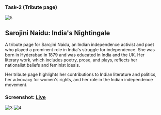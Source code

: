 ### Task-2 (Tribute page)

![5](https://user-images.githubusercontent.com/91784120/228565849-7020a5b4-d5c6-410d-8ceb-0c5b625caec1.png)


## Sarojini Naidu: India's Nightingale

A tribute page for Sarojini Naidu, an Indian independence activist and poet who played a prominent role in India's struggle for independence. She was born in Hyderabad in 1879 and was educated in India and the UK. Her literary work, which includes poetry, prose, and plays, reflects her nationalist beliefs and feminist ideals.

Her tribute page highlights her contributions to Indian literature and politics, her advocacy for women's rights, and her role in the Indian independence movement. 

### Screenshot: [Live]()


![3](https://user-images.githubusercontent.com/91784120/228565507-7c028b2c-96f9-40d3-83ac-03e586485e80.png)
![4](https://user-images.githubusercontent.com/91784120/228565537-27f29e0f-5fb7-44d3-a842-a3bf85827220.png)
